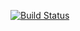 [![Build Status](http://localhost:8080/buildStatus/icon?job=deployment)](http://localhost:8080/job/deployment/)

